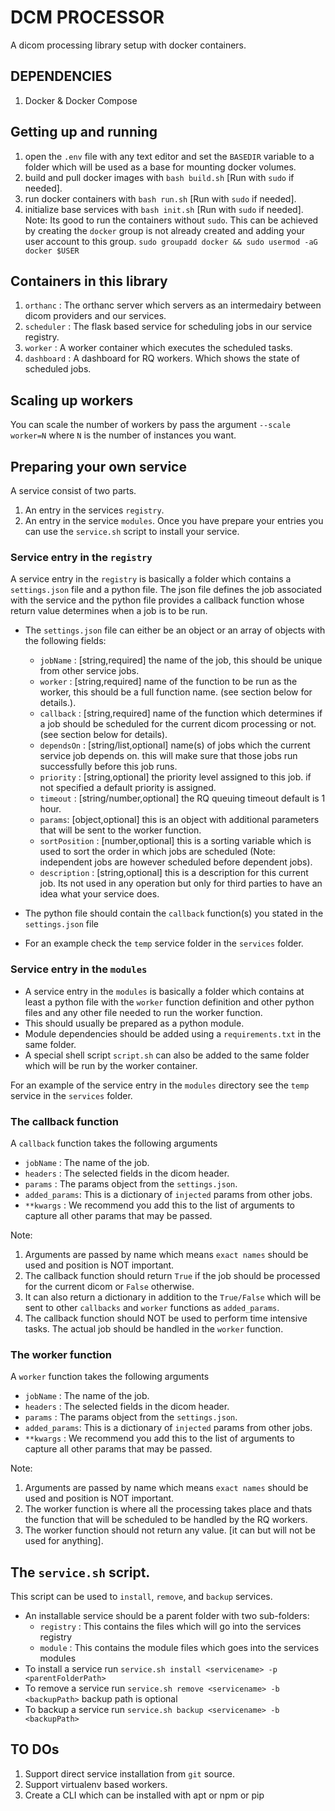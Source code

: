 # DCM PROCESSOR
A dicom processing library setup with docker containers.

## DEPENDENCIES
1. Docker & Docker Compose

## Getting up and running
1. open the `.env` file with any text editor and set the `BASEDIR` variable to a folder which will be used as a base for mounting docker volumes.
2. build and pull docker images with `bash build.sh` [Run with `sudo` if needed].
3. run docker containers with `bash run.sh` [Run with `sudo` if needed].
4. initialize base services with `bash init.sh` [Run with `sudo` if needed].
Note: Its good to run the containers without `sudo`. This can be achieved by creating  the `docker` group is not already created and adding your user account to this group. `sudo groupadd docker && sudo usermod -aG docker $USER`

## Containers in this library
1. `orthanc`    : The orthanc server which servers as an intermedairy between dicom providers and our services.
2. `scheduler`  : The flask based service for scheduling jobs in our service registry.
3. `worker`     : A worker container which executes the scheduled tasks.
4. `dashboard`  : A dashboard for RQ workers. Which shows the state of scheduled jobs.


## Scaling up workers
You can scale the number of workers by pass the argument `--scale worker=N` where `N` is the number of instances you want.


## Preparing your own service
A service consist of two parts.
1. An entry in the services `registry`.
2. An entry in the service `modules`.
Once you have prepare your entries you can use the `service.sh` script to install your service.

### Service entry in the `registry`
A service entry in the `registry` is basically a folder which contains a `settings.json` file and a python file.
The json file defines the job associated with the service and the python file provides a callback function whose return value determines when a job is to be run.
- The `settings.json` file can either be an object or an array of objects with the following fields:
    * `jobName` :  [string,required] the name of the job, this should be unique from other service jobs.
    * `worker` : [string,required] name of the function to be run as the worker, this should be a full function name. (see section below for details.).
    * `callback` : [string,required] name of the function which determines if a job should be scheduled for the current dicom processing or not. (see section below for details).
    * `dependsOn` : [string/list,optional] name(s) of jobs which the current service job depends on. this will make sure that those jobs run successfully before this job runs.
    * `priority` : [string,optional] the priority level assigned to this job. if not specified a default priority is assigned.
    * `timeout` : [string/number,optional] the RQ queuing timeout default is 1 hour.
    * `params`: [object,optional] this is an object with additional parameters that will be sent to the worker function.
    * `sortPosition` : [number,optional] this is a sorting variable which is used to sort the order in which jobs are scheduled (Note: independent jobs are however scheduled before dependent jobs).
    * `description` : [string,optional] this is a description for this current job. Its not used in any operation but only for third parties to have an idea what your service does.

- The python file should contain the `callback` function(s) you stated in the `settings.json` file
- For an example check the `temp` service folder in the `services` folder.

### Service entry in the `modules`
- A service entry in the `modules` is basically a folder which contains at least a python file with the `worker` function definition and other python files and any other file needed to run the worker function.
- This should usually be prepared as a python module.
- Module dependencies should be added using a `requirements.txt` in the same folder.
- A special shell script `script.sh` can also be added to the same folder which will be run by the worker container.

For an example of the service entry in the `modules` directory see the `temp` service in the `services` folder.


### The callback function
A `callback` function takes the following arguments
   - `jobName`   : The name of the job.
   - `headers`   : The selected fields in the dicom header.
   - `params`    : The params object from the `settings.json`.
   - `added_params`: This is a dictionary of `injected` params from other jobs.
   - `**kwargs`  : We recommend you add this to the list of arguments to capture all other params that may be passed.

Note:
1. Arguments are passed by name which means `exact names` should be used and position is NOT important.
2. The callback function should return `True` if the job should be processed for the current dicom or `False` otherwise.
3. It can also return a dictionary in addition to the `True/False` which will be sent to other `callbacks` and `worker` functions as `added_params`.
4. The callback function should NOT be used to perform time intensive tasks. The actual job should be handled in the `worker` function.


### The worker function
A `worker` function takes the following arguments
   - `jobName`   : The name of the job.
   - `headers`   : The selected fields in the dicom header.
   - `params`    : The params object from the `settings.json`.
   - `added_params`: This is a dictionary of `injected` params from other jobs.
   - `**kwargs`  : We recommend you add this to the list of arguments to capture all other params that may be passed.

Note:
1. Arguments are passed by name which means `exact names` should be used and position is NOT important.
2. The worker function is where all the processing takes place and thats the function that will be scheduled to be handled by the RQ workers.
3. The worker function should not return any value. [it can but will not be used for anything].


## The `service.sh` script.
This script can be used to `install`, `remove`, and `backup` services.
- An installable service should be a parent folder with two sub-folders:
    * `registry` : This contains the files which will go into the services registry
    * `module`  : This contains the module files which goes into the services modules
- To install a service run `service.sh install <servicename> -p <parentFolderPath>`
- To remove a service run `service.sh remove <servicename> -b <backupPath>` backup path is optional
- To backup a service run `service.sh backup <servicename> -b <backupPath>`


## TO DOs
1. Support direct service installation from `git` source.
2. Support virtualenv based workers.
3. Create a CLI which can be installed with apt or npm or pip

